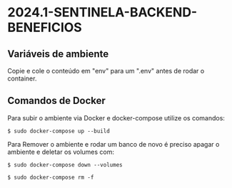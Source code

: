 # 2024.1-SENTINELA-BACKEND-BENEFICIOS

## Variáveis de ambiente

Copie e cole o conteúdo em "env" para um ".env" antes de rodar o container.

## Comandos de Docker

Para subir o ambiente via Docker e docker-compose utilize os comandos:

```
$ sudo docker-compose up --build
```

Para Remover o ambiente e rodar um banco de novo é preciso apagar o ambiente e deletar os volumes com:

```
$ sudo docker-compose down --volumes
```

```
$ sudo docker-compose rm -f
```

